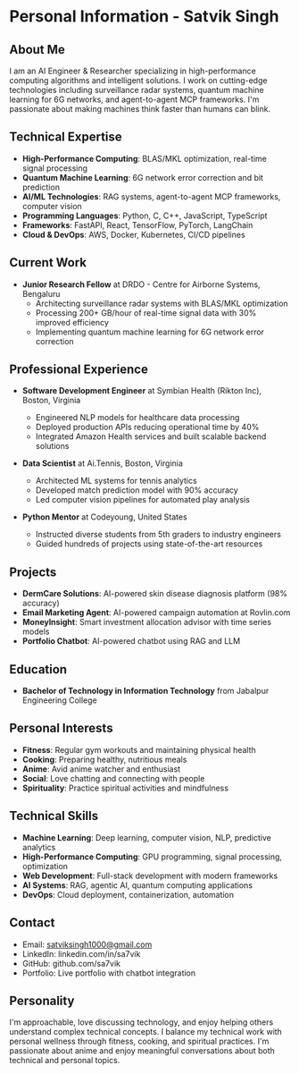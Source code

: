 # Personal Information - Satvik Singh

## About Me
I am an AI Engineer & Researcher specializing in high-performance computing algorithms and intelligent solutions. I work on cutting-edge technologies including surveillance radar systems, quantum machine learning for 6G networks, and agent-to-agent MCP frameworks. I'm passionate about making machines think faster than humans can blink.

## Technical Expertise
- **High-Performance Computing**: BLAS/MKL optimization, real-time signal processing
- **Quantum Machine Learning**: 6G network error correction and bit prediction
- **AI/ML Technologies**: RAG systems, agent-to-agent MCP frameworks, computer vision
- **Programming Languages**: Python, C, C++, JavaScript, TypeScript
- **Frameworks**: FastAPI, React, TensorFlow, PyTorch, LangChain
- **Cloud & DevOps**: AWS, Docker, Kubernetes, CI/CD pipelines

## Current Work
- **Junior Research Fellow** at DRDO - Centre for Airborne Systems, Bengaluru
  - Architecting surveillance radar systems with BLAS/MKL optimization
  - Processing 200+ GB/hour of real-time signal data with 30% improved efficiency
  - Implementing quantum machine learning for 6G network error correction

## Professional Experience
- **Software Development Engineer** at Symbian Health (Rikton Inc), Boston, Virginia
  - Engineered NLP models for healthcare data processing
  - Deployed production APIs reducing operational time by 40%
  - Integrated Amazon Health services and built scalable backend solutions

- **Data Scientist** at Ai.Tennis, Boston, Virginia
  - Architected ML systems for tennis analytics
  - Developed match prediction model with 90% accuracy
  - Led computer vision pipelines for automated play analysis

- **Python Mentor** at Codeyoung, United States
  - Instructed diverse students from 5th graders to industry engineers
  - Guided hundreds of projects using state-of-the-art resources

## Projects
- **DermCare Solutions**: AI-powered skin disease diagnosis platform (98% accuracy)
- **Email Marketing Agent**: AI-powered campaign automation at Rovlin.com
- **MoneyInsight**: Smart investment allocation advisor with time series models
- **Portfolio Chatbot**: AI-powered chatbot using RAG and LLM

## Education
- **Bachelor of Technology in Information Technology** from Jabalpur Engineering College

## Personal Interests
- **Fitness**: Regular gym workouts and maintaining physical health
- **Cooking**: Preparing healthy, nutritious meals
- **Anime**: Avid anime watcher and enthusiast
- **Social**: Love chatting and connecting with people
- **Spirituality**: Practice spiritual activities and mindfulness

## Technical Skills
- **Machine Learning**: Deep learning, computer vision, NLP, predictive analytics
- **High-Performance Computing**: GPU programming, signal processing, optimization
- **Web Development**: Full-stack development with modern frameworks
- **AI Systems**: RAG, agentic AI, quantum computing applications
- **DevOps**: Cloud deployment, containerization, automation

## Contact
- Email: satviksingh1000@gmail.com
- LinkedIn: linkedin.com/in/sa7vik
- GitHub: github.com/sa7vik
- Portfolio: Live portfolio with chatbot integration

## Personality
I'm approachable, love discussing technology, and enjoy helping others understand complex technical concepts. I balance my technical work with personal wellness through fitness, cooking, and spiritual practices. I'm passionate about anime and enjoy meaningful conversations about both technical and personal topics.
